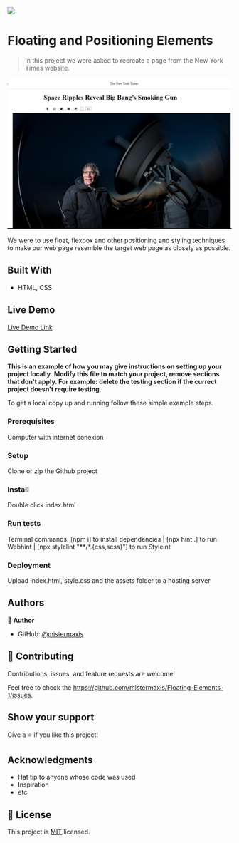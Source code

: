 ![](https://img.shields.io/badge/Microverse-blueviolet)

# Floating and Positioning Elements

> In this project we were asked to recreate a page from the New York Times website.

![screenshot](./app_screenshot.png)

We were to use float, flexbox and other positioning and styling techniques to make our web page resemble the target web page as closely as possible. 

## Built With

- HTML, CSS

## Live Demo

[Live Demo Link](https://mistermaxis.github.io/Floating-Elements-1/)


## Getting Started

**This is an example of how you may give instructions on setting up your project locally.**
**Modify this file to match your project, remove sections that don't apply. For example: delete the testing section if the currect project doesn't require testing.**


To get a local copy up and running follow these simple example steps.

### Prerequisites

Computer with internet conexion

### Setup

Clone or zip the Github project

### Install

Double click index.html

### Run tests

Terminal commands: [npm i] to install dependencies | [npx hint .] to run Webhint | [npx stylelint "**/*.{css,scss}"] to run Styleint

### Deployment

Upload index.html, style.css and the assets folder to a hosting server



## Authors

👤 **Author**

- GitHub: [@mistermaxis](https://github.com/mistermaxis)


## 🤝 Contributing

Contributions, issues, and feature requests are welcome!

Feel free to check the https://github.com/mistermaxis/Floating-Elements-1/issues.

## Show your support

Give a ⭐️ if you like this project!

## Acknowledgments

- Hat tip to anyone whose code was used
- Inspiration
- etc

## 📝 License

This project is [MIT](lic.url) licensed.

